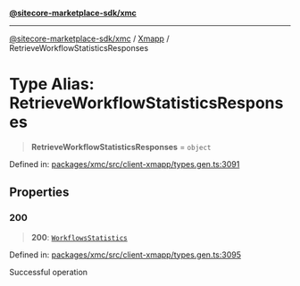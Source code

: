 [**@sitecore-marketplace-sdk/xmc**](../../../../README.md)

***

[@sitecore-marketplace-sdk/xmc](../../../../README.md) / [Xmapp](../README.md) / RetrieveWorkflowStatisticsResponses

# Type Alias: RetrieveWorkflowStatisticsResponses

> **RetrieveWorkflowStatisticsResponses** = `object`

Defined in: [packages/xmc/src/client-xmapp/types.gen.ts:3091](https://github.com/Sitecore/marketplace-sdk/blob/main/packages/xmc/src/client-xmapp/types.gen.ts#L3091)

## Properties

### 200

> **200**: [`WorkflowsStatistics`](WorkflowsStatistics.md)

Defined in: [packages/xmc/src/client-xmapp/types.gen.ts:3095](https://github.com/Sitecore/marketplace-sdk/blob/main/packages/xmc/src/client-xmapp/types.gen.ts#L3095)

Successful operation
